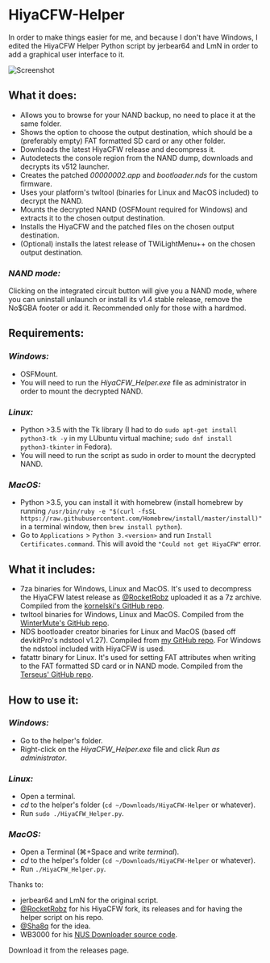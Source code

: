 # HiyaCFW-Helper

In order to make things easier for me, and because I don't have Windows, I edited the HiyaCFW Helper Python script by jerbear64 and LmN in order to add a graphical user interface to it.

![Screenshot](https://image.ibb.co/hhzKRL/Screen-Shot-2018-10-18-at-16-30-18.png)

## What it does:
* Allows you to browse for your NAND backup, no need to place it at the same folder.
* Shows the option to choose the output destination, which should be a (preferably empty) FAT formatted SD card or any other folder.
* Downloads the latest HiyaCFW release and decompress it.
* Autodetects the console region from the NAND dump, downloads and decrypts its v512 launcher.
* Creates the patched _00000002.app_ and _bootloader.nds_ for the custom firmware.
* Uses your platform's twltool (binaries for Linux and MacOS included) to decrypt the NAND.
* Mounts the decrypted NAND (OSFMount required for Windows) and extracts it to the chosen output destination.
* Installs the HiyaCFW and the patched files on the chosen output destination.
* (Optional) installs the latest release of TWiLightMenu++ on the chosen output destination.

### _NAND mode:_
Clicking on the integrated circuit button will give you a NAND mode, where you can uninstall unlaunch or install its v1.4 stable release, remove the No$GBA footer or add it. Recommended only for those with a hardmod.

## Requirements:
### _Windows:_
* OSFMount.
* You will need to run the _HiyaCFW_Helper.exe_ file as administrator in order to mount the decrypted NAND.

### _Linux:_
* Python >3.5 with the Tk library (I had to do `sudo apt-get install python3-tk -y` in my LUbuntu virtual machine; `sudo dnf install python3-tkinter` in Fedora).
* You will need to run the script as sudo in order to mount the decrypted NAND.

### _MacOS:_
* Python >3.5, you can install it with homebrew (install homebrew by running `/usr/bin/ruby -e "$(curl -fsSL https://raw.githubusercontent.com/Homebrew/install/master/install)"` in a terminal window, then `brew install python`).
* Go to `Applications` > `Python 3.<version>` and run `Install Certificates.command`. This will avoid the `"Could not get HiyaCFW"` error.

## What it includes:
* 7za binaries for Windows, Linux and MacOS. It's used to decompress the HiyaCFW latest release as [@RocketRobz](https://github.com/RocketRobz) uploaded it as a 7z archive. Compiled from the [kornelski's GitHub repo](https://github.com/kornelski/7z).
* twltool binaries for Windows, Linux and MacOS. Compiled from the [WinterMute's GitHub repo](https://github.com/WinterMute/twltool).
* NDS bootloader creator binaries for Linux and MacOS (based off devkitPro's ndstool v1.27). Compiled from [my GitHub repo](https://github.com/mondul/NDS-Bootloader-Creator). For Windows the ndstool included with HiyaCFW is used.
* fatattr binary for Linux. It's used for setting FAT attributes when writing to the FAT formatted SD card or in NAND mode. Compiled from the [Terseus' GitHub repo](https://github.com/Terseus/fatattr).

## How to use it:
### _Windows:_
* Go to the helper's folder.
* Right-click on the _HiyaCFW_Helper.exe_ file and click _Run as administrator_.

### _Linux:_
* Open a terminal.
* _cd_ to the helper's folder (`cd ~/Downloads/HiyaCFW-Helper` or whatever).
* Run `sudo ./HiyaCFW_Helper.py`.

### _MacOS:_
* Open a Terminal (⌘+Space and write _terminal_).
* _cd_ to the helper's folder (`cd ~/Downloads/HiyaCFW-Helper` or whatever).
* Run `./HiyaCFW_Helper.py`.

Thanks to:
* jerbear64 and LmN for the original script.
* [@RocketRobz](https://github.com/RocketRobz) for his HiyaCFW fork, its releases and for having the helper script on his repo.
* [@Sha8q](https://github.com/Sha8q) for the idea.
* WB3000 for his [NUS Downloader source code](https://code.google.com/archive/p/nusdownloader/source/default/source).

Download it from the releases page.
